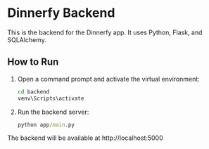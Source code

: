 # Dinnerfy Backend

This is the backend for the Dinnerfy app. It uses Python, Flask, and SQLAlchemy.

## How to Run

1. Open a command prompt and activate the virtual environment:
   ```cmd
   cd backend
   venv\Scripts\activate
   ```
2. Run the backend server:
   ```cmd
   python app/main.py
   ```

The backend will be available at http://localhost:5000
